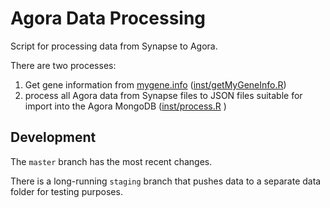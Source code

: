 # Agora Data Processing

Script for processing data from Synapse to Agora.

There are two processes:

1. Get gene information from [mygene.info](http://mygene.info) ([inst/getMyGeneInfo.R](inst/getMyGeneInfo.R))
1. process all Agora data from Synapse files to JSON files suitable for import into the Agora MongoDB ([inst/process.R](inst/process.R) )

## Development

The `master` branch has the most recent changes.

There is a long-running `staging` branch that pushes data to a separate data folder for testing purposes.
